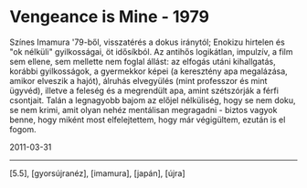 # Vengeance is Mine - 1979

Színes Imamura '79-ből, visszatérés a dokus iránytól; Enokizu hirtelen és "ok nélküli" gyilkosságai, öt idősíkból. Az antihős logikátlan, impulzív, a film sem ellene, sem mellette nem foglal állást: az elfogás utáni kihallgatás, korábbi gyilkosságok, a gyermekkor képei (a keresztény apa megalázása, amikor elveszik a hajót), álruhás elvegyülés (mint professzor és mint ügyvéd), illetve a feleség és a megrendült apa, amint szétszórják a férfi csontjait. Talán a legnagyobb bajom az előjel nélküliség, hogy se nem doku, se nem krimi, amit olyan nehéz mentálisan megragadni - biztos vagyok benne, hogy miként most elfelejtettem, hogy már végigültem, ezután is el fogom.

2011-03-31 

----

[5.5], [gyorsújranéz], [imamura], [japán], [újra]